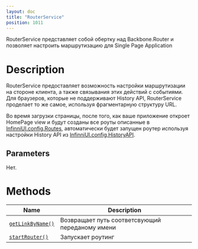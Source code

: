 ```yaml
---
layout: doc
title: "RouterService"
position: 1011
---
```


RouterService представляет собой обертку над Backbone.Router и позволяет настроить маршрутизацию для Single Page Application

# Description

RouterService предоставляет возможность настройки маршрутизации на стороне клиента, а также связывания этих действий с событиями. Для браузеров, которые не поддерживают History API, RouterService проделает то же самое, используя фрагментарную структуру URL.

Во время загрузки страницы, после того, как ваше приложение откроет HomePage view и будут созданы все роуты описанные в [InfinniUI.config.Routes](../InfinniUI/InfinniUI.config), автоматически будет запущен роутер используя настройки History API из [InfinniUI.config.HistoryAPI](../InfinniUI/InfinniUI.config).

## Parameters

Нет.

# Methods

|Name|Description|
|----|---------|
|[`getLinkByName()`](RouterService.getLinkByName/)|Возвращает путь соответсвующий переданому имени|
|[`startRouter()`](RouterService.startRouter/)|Запускает роутинг|
